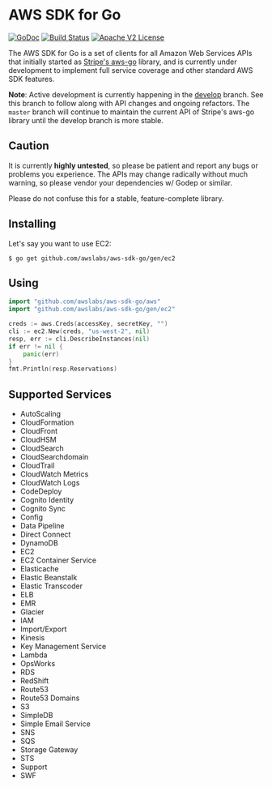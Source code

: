 # AWS SDK for Go

[![GoDoc](http://img.shields.io/badge/godoc-reference-blue.svg)](http://godoc.org/github.com/awslabs/aws-sdk-go)
[![Build Status](https://img.shields.io/travis/awslabs/aws-sdk-go.svg)](https://travis-ci.org/awslabs/aws-sdk-go)
[![Apache V2 License](http://img.shields.io/badge/license-Apache%20V2-blue.svg)](https://github.com/awslabs/aws-sdk-go/blob/master/LICENSE)

The AWS SDK for Go is a set of clients for all Amazon Web Services APIs
that initially started as
[Stripe's aws-go](https://github.com/awslabs/aws-sdk-go/tree/50f5f12927d77de6ec71a7473fe1f1081734d908)
library, and is currently under development to implement full
service coverage and other standard AWS SDK features.

**Note**: Active development is currently happening in the
[develop](https://github.com/awslabs/aws-sdk-go/tree/develop) branch.
See this branch to follow along with API changes and ongoing refactors.
The `master` branch will continue to maintain the current API of
Stripe's aws-go library until the develop branch is more stable.

## Caution

It is currently **highly untested**, so please be patient and report any
bugs or problems you experience. The APIs may change radically without
much warning, so please vendor your dependencies w/ Godep or similar.

Please do not confuse this for a stable, feature-complete library.

## Installing

Let's say you want to use EC2:

    $ go get github.com/awslabs/aws-sdk-go/gen/ec2

## Using

```go
import "github.com/awslabs/aws-sdk-go/aws"
import "github.com/awslabs/aws-sdk-go/gen/ec2"

creds := aws.Creds(accessKey, secretKey, "")
cli := ec2.New(creds, "us-west-2", nil)
resp, err := cli.DescribeInstances(nil)
if err != nil {
    panic(err)
}
fmt.Println(resp.Reservations)
```

## Supported Services

 * AutoScaling
 * CloudFormation
 * CloudFront
 * CloudHSM
 * CloudSearch
 * CloudSearchdomain
 * CloudTrail
 * CloudWatch Metrics
 * CloudWatch Logs
 * CodeDeploy
 * Cognito Identity
 * Cognito Sync
 * Config
 * Data Pipeline
 * Direct Connect
 * DynamoDB
 * EC2
 * EC2 Container Service
 * Elasticache
 * Elastic Beanstalk
 * Elastic Transcoder
 * ELB
 * EMR
 * Glacier
 * IAM
 * Import/Export
 * Kinesis
 * Key Management Service
 * Lambda
 * OpsWorks
 * RDS
 * RedShift
 * Route53
 * Route53 Domains
 * S3
 * SimpleDB
 * Simple Email Service
 * SNS
 * SQS
 * Storage Gateway
 * STS
 * Support
 * SWF
